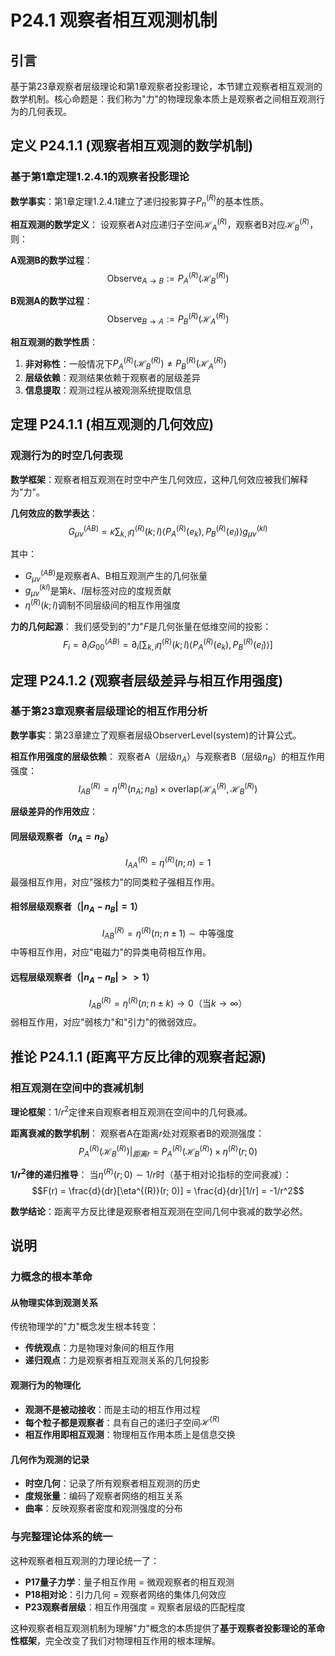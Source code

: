 # P24.1 观察者相互观测机制

## 引言

基于第23章观察者层级理论和第1章观察者投影理论，本节建立观察者相互观测的数学机制。核心命题是：我们称为"力"的物理现象本质上是观察者之间相互观测行为的几何表现。

## 定义 P24.1.1 (观察者相互观测的数学机制)

### 基于第1章定理1.2.4.1的观察者投影理论

**数学事实**：第1章定理1.2.4.1建立了递归投影算子$P_n^{(R)}$的基本性质。

**相互观测的数学定义**：
设观察者A对应递归子空间$\mathcal{H}_A^{(R)}$，观察者B对应$\mathcal{H}_B^{(R)}$，则：

**A观测B的数学过程**：
$$\text{Observe}_{A \to B} := P_A^{(R)}(\mathcal{H}_B^{(R)})$$

**B观测A的数学过程**：
$$\text{Observe}_{B \to A} := P_B^{(R)}(\mathcal{H}_A^{(R)})$$

**相互观测的数学性质**：
1. **非对称性**：一般情况下$P_A^{(R)}(\mathcal{H}_B^{(R)}) \neq P_B^{(R)}(\mathcal{H}_A^{(R)})$
2. **层级依赖**：观测结果依赖于观察者的层级差异
3. **信息提取**：观测过程从被观测系统提取信息

## 定理 P24.1.1 (相互观测的几何效应)

### 观测行为的时空几何表现

**数学框架**：观察者相互观测在时空中产生几何效应，这种几何效应被我们解释为"力"。

**几何效应的数学表达**：
$$G_{\mu\nu}^{(AB)} = \kappa \sum_{k,l} \eta^{(R)}(k; l) \langle P_A^{(R)}(e_k), P_B^{(R)}(e_l) \rangle g_{\mu\nu}^{(kl)}$$

其中：
- $G_{\mu\nu}^{(AB)}$是观察者A、B相互观测产生的几何张量
- $g_{\mu\nu}^{(kl)}$是第$k$、$l$层标签对应的度规贡献
- $\eta^{(R)}(k; l)$调制不同层级间的相互作用强度

**力的几何起源**：
我们感受到的"力"$F$是几何张量在低维空间的投影：
$$F_i = \partial_i G_{00}^{(AB)} = \partial_i \left[\sum_{k,l} \eta^{(R)}(k; l) \langle P_A^{(R)}(e_k), P_B^{(R)}(e_l) \rangle\right]$$

## 定理 P24.1.2 (观察者层级差异与相互作用强度)

### 基于第23章观察者层级理论的相互作用分析

**数学事实**：第23章建立了观察者层级$\text{ObserverLevel}(\text{system})$的计算公式。

**相互作用强度的层级依赖**：
观察者A（层级$n_A$）与观察者B（层级$n_B$）的相互作用强度：
$$I_{AB}^{(R)} = \eta^{(R)}(n_A; n_B) \times \text{overlap}(\mathcal{H}_A^{(R)}, \mathcal{H}_B^{(R)})$$

**层级差异的作用效应**：

#### **同层级观察者**（$n_A = n_B$）
$$I_{AA}^{(R)} = \eta^{(R)}(n; n) = 1$$
最强相互作用，对应"强核力"的同类粒子强相互作用。

#### **相邻层级观察者**（$|n_A - n_B| = 1$）
$$I_{AB}^{(R)} = \eta^{(R)}(n; n \pm 1) \sim \text{中等强度}$$
中等相互作用，对应"电磁力"的异类电荷相互作用。

#### **远程层级观察者**（$|n_A - n_B| >> 1$）
$$I_{AB}^{(R)} = \eta^{(R)}(n; n \pm k) \to 0 \text{（当}k \to \infty\text{）}$$
弱相互作用，对应"弱核力"和"引力"的微弱效应。

## 推论 P24.1.1 (距离平方反比律的观察者起源)

### 相互观测在空间中的衰减机制

**理论框架**：$1/r^2$定律来自观察者相互观测在空间中的几何衰减。

**距离衰减的数学机制**：
观察者A在距离$r$处对观察者B的观测强度：
$$P_A^{(R)}(\mathcal{H}_B^{(R)})|_{距离r} = P_A^{(R)}(\mathcal{H}_B^{(R)}) \times \eta^{(R)}(r; 0)$$

**$1/r^2$律的递归推导**：
当$\eta^{(R)}(r; 0) \sim 1/r$时（基于相对论指标的空间衰减）：
$$F(r) = \frac{d}{dr}[\eta^{(R)}(r; 0)] = \frac{d}{dr}[1/r] = -1/r^2$$

**数学结论**：距离平方反比律是观察者相互观测在空间几何中衰减的数学必然。

## 说明

### **力概念的根本革命**

#### **从物理实体到观测关系**
传统物理学的"力"概念发生根本转变：
- **传统观点**：力是物理对象间的相互作用
- **递归观点**：力是观察者相互观测关系的几何投影

#### **观测行为的物理化**
- **观测不是被动接收**：而是主动的相互作用过程
- **每个粒子都是观察者**：具有自己的递归子空间$\mathcal{H}^{(R)}$
- **相互作用即相互观测**：物理相互作用本质上是信息交换

#### **几何作为观测的记录**
- **时空几何**：记录了所有观察者相互观测的历史
- **度规张量**：编码了观察者网络的相互关系
- **曲率**：反映观察者密度和观测强度的分布

### **与完整理论体系的统一**

这种观察者相互观测的力理论统一了：
- **P17量子力学**：量子相互作用 = 微观观察者的相互观测
- **P18相对论**：引力几何 = 观察者网络的集体几何效应
- **P23观察者层级**：相互作用强度 = 观察者层级的匹配程度

这种观察者相互观测机制为理解"力"概念的本质提供了**基于观察者投影理论的革命性框架**，完全改变了我们对物理相互作用的根本理解。